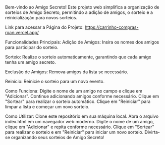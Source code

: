 Bem-vindo ao Amigo Secreto! Este projeto web simplifica a organização de sorteios de Amigo Secreto, permitindo a adição de amigos, o sorteio e a reinicialização para novos sorteios.

Link para acessar a Página do Projeto: 
https://carrinho-compras-roan.vercel.app/

Funcionalidades Principais: 
Adição de Amigos: Insira os nomes dos amigos para participar do sorteio.

Sorteio: Realize o sorteio automaticamente, garantindo que cada amigo tenha um amigo secreto.

Exclusão de Amigos: Remova amigos da lista se necessário.

Reinício: Reinicie o sorteio para um novo evento.

Como Funciona: 
Digite o nome de um amigo no campo e clique em "Adicionar".
Continue adicionando amigos conforme necessário.
Clique em "Sortear" para realizar o sorteio automático.
Clique em "Reiniciar" para limpar a lista e começar um novo sorteio.

Como Utilizar: 
Clone este repositório em sua máquina local.
Abra o arquivo index.html em um navegador web moderno.
Digite o nome de um amigo, clique em "Adicionar" e repita conforme necessário.
Clique em "Sortear" para realizar o sorteio e em "Reiniciar" para iniciar um novo sorteio.
Divirta-se organizando seus sorteios de Amigo Secreto!
